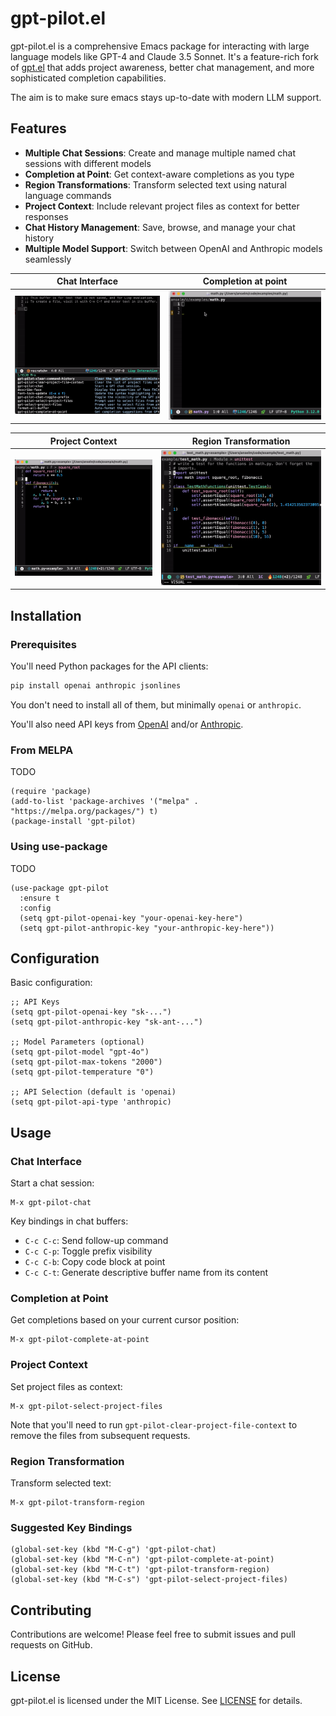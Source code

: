 # gpt-pilot.el

gpt-pilot.el is a comprehensive Emacs package for interacting with large language models like GPT-4 and Claude 3.5 Sonnet. It's a feature-rich fork of [gpt.el](https://github.com/stuhlmueller/gpt.el) that adds project awareness, better chat management, and more sophisticated completion capabilities.

The aim is to make sure emacs stays up-to-date with modern LLM support.

## Features

- **Multiple Chat Sessions**: Create and manage multiple named chat sessions with different models
- **Completion at Point**: Get context-aware completions as you type
- **Region Transformations**: Transform selected text using natural language commands
- **Project Context**: Include relevant project files as context for better responses
- **Chat History Management**: Save, browse, and manage your chat history
- **Multiple Model Support**: Switch between OpenAI and Anthropic models seamlessly

| Chat Interface                                         | Completion at point                                                              |
|--------------------------------------------------------|----------------------------------------------------------------------------------|
| ![gpt-pilot-chat-demo](./resources/gpt-pilot-chat.gif) | ![gpt-pilot-complete-at-point-demo](./resources/gpt-pilot-complete-at-point.gif) |

| Project Context                                                        | Region Transformation                                                   |
|------------------------------------------------------------------------|-------------------------------------------------------------------------|
| ![gpt-pilot-with-context-demo](./resources/gpt-pilot-with-context.gif) | ![gpt-pilot-transform-region-demo](./resources/gpt-pilot-transform.gif) |



## Installation

### Prerequisites

You'll need Python packages for the API clients:

```bash
pip install openai anthropic jsonlines
```
You don't need to install all of them, but minimally `openai` or `anthropic`.

You'll also need API keys from [OpenAI](https://beta.openai.com/) and/or [Anthropic](https://console.anthropic.com).

### From MELPA
TODO

```elisp
(require 'package)
(add-to-list 'package-archives '("melpa" . "https://melpa.org/packages/") t)
(package-install 'gpt-pilot)
```

### Using use-package
TODO

```elisp
(use-package gpt-pilot
  :ensure t
  :config
  (setq gpt-pilot-openai-key "your-openai-key-here")
  (setq gpt-pilot-anthropic-key "your-anthropic-key-here"))
```

## Configuration

Basic configuration:

```elisp
;; API Keys
(setq gpt-pilot-openai-key "sk-...")
(setq gpt-pilot-anthropic-key "sk-ant-...")

;; Model Parameters (optional)
(setq gpt-pilot-model "gpt-4o")
(setq gpt-pilot-max-tokens "2000")
(setq gpt-pilot-temperature "0")

;; API Selection (default is 'openai)
(setq gpt-pilot-api-type 'anthropic)
```

## Usage

### Chat Interface

Start a chat session:
```elisp
M-x gpt-pilot-chat
```

Key bindings in chat buffers:
- `C-c C-c`: Send follow-up command
- `C-c C-p`: Toggle prefix visibility
- `C-c C-b`: Copy code block at point
- `C-c C-t`: Generate descriptive buffer name from its content

### Completion at Point

Get completions based on your current cursor position:
```elisp
M-x gpt-pilot-complete-at-point
```


### Project Context

Set project files as context:
```elisp
M-x gpt-pilot-select-project-files
```

Note that you'll need to run `gpt-pilot-clear-project-file-context` to remove the files from subsequent requests.

### Region Transformation

Transform selected text:
```elisp
M-x gpt-pilot-transform-region
```


### Suggested Key Bindings

```elisp
(global-set-key (kbd "M-C-g") 'gpt-pilot-chat)
(global-set-key (kbd "M-C-n") 'gpt-pilot-complete-at-point)
(global-set-key (kbd "M-C-t") 'gpt-pilot-transform-region)
(global-set-key (kbd "M-C-s") 'gpt-pilot-select-project-files)
```

## Contributing

Contributions are welcome! Please feel free to submit issues and pull requests on GitHub.

## License

gpt-pilot.el is licensed under the MIT License. See [LICENSE](LICENSE) for details.
